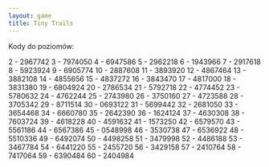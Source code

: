 ```yaml
---
layout: game
title: Tiny Trails
---
```


Kody do poziomów:

  2 - 2967742
  3 - 7974050
  4 - 6947586
  5 - 2962218
  6 - 1943966
  7 - 2917618
  8 - 5923924
  9 - 6905774
10 - 2887608
11 - 3893920
12 - 4867464
13 - 3882108
14 - 4855656
15 - 4837272
16 - 3843470
17 - 4817000
18 - 3831380
19 - 6804924
20 - 2786534
21 - 5792718
22 - 4774452
23 - 5780632
24 - 4762244
25 - 2743980
26 - 3750160
27 - 4723588
28 - 3705342
29 - 8711514
30 - 0693122
31 - 5699442
32 - 2681050
33 - 3654468
34 - 6660780
35 - 2642390
36 - 1624124
37 - 4630308
38 - 7603724
39 - 4618228
40 - 4591632
41 - 1573250
42 - 6579570
43 - 5561186
44 - 6567386
45 - 0548998
46 - 3530738
47 - 6536922
48 - 5510336
49 - 6492074
50 - 4498258
51 - 3479998
52 - 4486188
53 - 3467784
54 - 6441220
55 - 2455720
56 - 3429158
57 - 2410764
58 - 7417064
59 - 6390484
60 - 2404984
